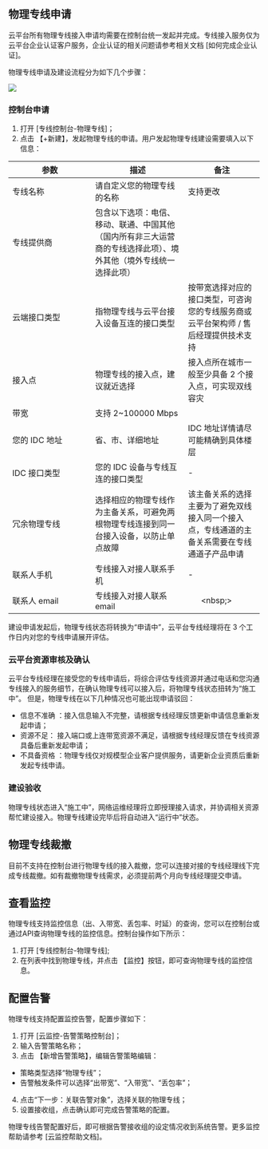 ## 物理专线申请

云平台所有物理专线接入申请均需要在控制台统一发起并完成。专线接入服务仅为云平台企业认证客户服务，企业认证的相关问题请参考相关文档 [如何完成企业认证]。

物理专线申请及建设流程分为如下几个步骤：

![](http://imgcache.tce.fsphere.cn/image/i.imgur.com/fNY2U6W.jpg)

### 控制台申请

1. 打开 [专线控制台-物理专线]；
2. 点击 【+新建】，发起物理专线的申请。用户发起物理专线建设需要填入以下信息：
<style>
table th:first-of-type {
    width: 150px;
}
</style>

| 参数       | 描述                                       | 备注              |
| -------- | ---------------------------------------- | --------------- |
| 专线名称     | 请自定义您的物理专线的名称                                  | 支持更改                |
| 专线提供商    | 包含以下选项：电信、移动、联通、中国其他（国内所有非三大运营商的专线选择此项）、境外其他（境外专线统一选择此项） |                 |
| 云端接口类型     | 指物理专线与云平台接入设备互连的接口类型 | 按带宽选择对应的接口类型，可咨询您的专线服务商或云平台架构师 / 售后经理提供技术支持 |
| 接入点      | 物理专线的接入点，建议就近选择 | 接入点所在城市一般至少具备 2 个接入点，可实现双线容灾                |
| 带宽       | 支持 2~100000 Mbps                            |                 |
| 您的 IDC 地址    | 省、市、详细地址                                 | IDC 地址详情请尽可能精确到具体楼层                |
| IDC 接口类型    |您的 IDC 设备与专线互连的接口类型                                 |         -        |
| 冗余物理专线    |选择相应的物理专线作为主备关系，可避免两根物理专线连接到同一台接入设备，以防止单点故障                                 | 该主备关系的选择主要为了避免双线接入同一个接入点，专线通道的主备关系需要在专线通道子产品申请                |
| 联系人手机    | 专线接入对接人联系手机                              |          -       |
| 联系人 email | 专线接入对接人联系 email                           |       <nbsp;> |

建设申请发起后，物理专线状态将转换为“申请中”，云平台专线经理将在 3 个工作日内对您的专线申请展开评估。

### 云平台资源审核及确认

云平台专线经理在接受您的专线申请后，将综合评估专线资源并通过电话和您沟通专线接入的服务细节，在确认物理专线可以接入后，将物理专线状态扭转为“施工中”。
但是，物理专线在以下几种情况也可能出现申请驳回：
- 信息不准确 ：接入信息输入不完整，请根据专线经理反馈更新申请信息重新发起申请；
- 资源不足： 接入端口或上连带宽资源不满足，请根据专线经理反馈在专线资源具备后重新发起申请；
- 不具备资格 ：物理专线仅对规模型企业客户提供服务，请更新企业资质后重新发起专线申请。

### 建设验收

物理专线状态进入“施工中”，网络运维经理将立即授理接入请求，并协调相关资源帮忙建设接入。物理专线建设完毕后将自动进入“运行中”状态。

## 物理专线裁撤

目前不支持在控制台进行物理专线的接入裁撤，您可以连接对接的专线经理线下完成专线裁撤。如有裁撤物理专线需求，必须提前两个月向专线经理提交申请。


## 查看监控

物理专线支持监控信息（出、入带宽、丢包率、时延）的查询，您可以在控制台或通过API查询物理专线的监控信息。控制台操作如下所示：
1. 打开 [专线控制台-物理专线];
2. 在列表中找到物理专线，并点击 【监控】按钮，即可查询物理专线的监控信息。

## 配置告警

物理专线支持配置监控告警，配置步骤如下：
1. 打开 [云监控-告警策略控制台]；
2. 输入告警策略名称；
3. 点击 【新增告警策略】，编辑告警策略编辑：

 - 策略类型选择“物理专线”；
 - 告警触发条件可以选择“出带宽”、“入带宽”、“丢包率”；
4. 点击“下一步：关联告警对象”，选择关联的物理专线；
5. 设置接收组，点击确认即可完成告警策略的配置。

物理专线告警配置好后，即可根据告警接收组的设定情况收到系统告警。更多监控帮助请参考 [云监控帮助文档]。
